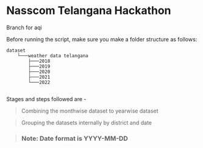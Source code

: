 # Nasscom Telangana Hackathon

Branch for aqi 

Before running the script, make sure you make a folder structure as follows:

```
dataset
    └───weather data telangana
        ├───2018
        ├───2019
        ├───2020
        ├───2021
        └───2022
        
```

Stages and steps followed are -
 > Combining the monthwise dataset to yearwise dataset

 > Grouping the datasets internally by district and date


> ### Note: Date format is YYYY-MM-DD